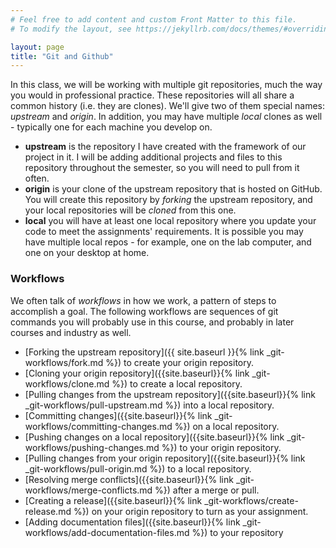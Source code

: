 ```yaml
---
# Feel free to add content and custom Front Matter to this file.
# To modify the layout, see https://jekyllrb.com/docs/themes/#overriding-theme-defaults

layout: page
title: "Git and Github"
---
```

In this class, we will be working with multiple git repositories, much the way you would in professional practice. These repositories will all share a common history (i.e. they are clones).  We'll give two of them special names: _upstream_ and _origin_.  In addition, you may have multiple _local_ clones as well - typically one for each machine you develop on.

* __upstream__ is the repository I have created with the framework of our project in it.  I will be adding additional projects and files to this repository throughout the semester, so you will need to pull from it often.
* __origin__ is your clone of the upstream repository that is hosted on GitHub.  You will create this repository by _forking_ the upstream repository, and your local repositories will be _cloned_ from this one.
* __local__ you will have at least one local repository where you update your code to meet the assignments' requirements.  It is possible you may have multiple local repos - for example, one on the lab computer, and one on your desktop at home.

### Workflows
We often talk of _workflows_ in how we work, a pattern of steps to accomplish a goal.  The following workflows are sequences of git commands you will probably use in this course, and probably in later courses and industry as well.
* [Forking the upstream repository]({{ site.baseurl }}{% link _git-workflows/fork.md %}) to create your origin repository.
* [Cloning your origin repository]({{site.baseurl}}{% link _git-workflows/clone.md %}) to create a local repository.
* [Pulling changes from the upstream repository]({{site.baseurl}}{% link _git-workflows/pull-upstream.md %}) into a local repository.
* [Committing changes]({{site.baseurl}}{% link _git-workflows/committing-changes.md %}) on a local repository.
* [Pushing changes on a local repository]({{site.baseurl}}{% link _git-workflows/pushing-changes.md %}) to your origin repository.
* [Pulling changes from your origin repository]({{site.baseurl}}{% link _git-workflows/pull-origin.md %}) to a local repository.
* [Resolving merge conflicts]({{site.baseurl}}{% link _git-workflows/merge-conflicts.md %}) after a merge or pull.
* [Creating a release]({{site.baseurl}}{% link _git-workflows/create-release.md %}) on your origin repository to turn as your assignment.
* [Adding documentation files]({{site.baseurl}}{% link _git-workflows/add-documentation-files.md %}) to your repository
